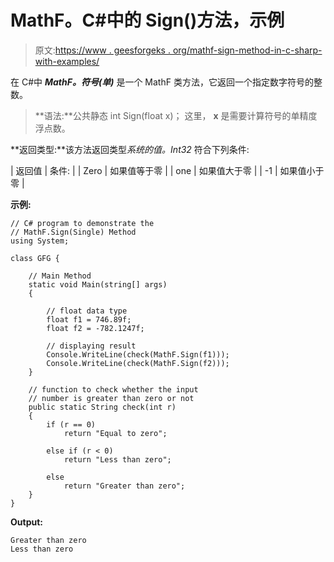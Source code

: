 # MathF。C#中的 Sign()方法，示例

> 原文:[https://www . geesforgeks . org/mathf-sign-method-in-c-sharp-with-examples/](https://www.geeksforgeeks.org/mathf-sign-method-in-c-sharp-with-examples/)

在 C#中 ***MathF。符号(单)*** 是一个 MathF 类方法，它返回一个指定数字符号的整数。

> **语法:**公共静态 int Sign(float x)；
> 这里， **x** 是需要计算符号的单精度浮点数。

**返回类型:**该方法返回类型*系统的值。Int32* 符合下列条件:

| 返回值 | 条件: |
| Zero | 如果值等于零 |
| one | 如果值大于零 |
| -1 | 如果值小于零 |

**示例:**

```
// C# program to demonstrate the
// MathF.Sign(Single) Method
using System;

class GFG {

    // Main Method
    static void Main(string[] args)
    {

        // float data type
        float f1 = 746.89f;
        float f2 = -782.1247f;

        // displaying result
        Console.WriteLine(check(MathF.Sign(f1)));
        Console.WriteLine(check(MathF.Sign(f2)));
    }

    // function to check whether the input
    // number is greater than zero or not
    public static String check(int r)
    {
        if (r == 0)
            return "Equal to zero";

        else if (r < 0)
            return "Less than zero";

        else
            return "Greater than zero";
    }
}
```

**Output:**

```
Greater than zero
Less than zero

```